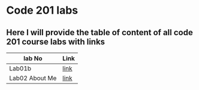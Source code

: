 # Code 201 labs

## Here I will provide the table of content of all code 201 course labs with links

lab No | Link
-------| -------
Lab01b | [link](https://yaserananbeh.github.io/labs201/lab01b/)  
Lab02 About Me | [link](https://yaserananbeh.github.io/labs201/lab02/)  
